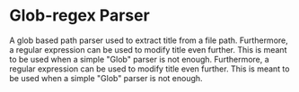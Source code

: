 # Glob-regex Parser

A glob based path parser used to extract title from a file path. Furthermore, a regular expression can be used to modify title even further. This is meant to be used when a simple "Glob" parser is not enough. Furthermore, a regular expression can be used to modify title even further. This is meant to be used when a simple "Glob" parser is not enough.

